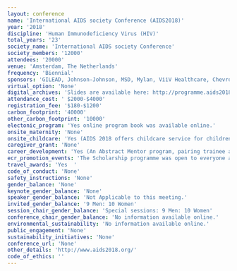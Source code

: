 ```yaml
---
layout: conference 
name: 'International AIDS society Conference (AIDS2018)'
year: '2018'
discipline: 'Human Immunodeficiency Virus (HIV)'
total_years: '23'
society_name: 'International AIDS society Conference'
society_members: '12000'
attendees: '20000'
venue: 'Amsterdam, The Netherlands'
frequency: 'Biennial'
sponsors: 'GILEAD, Johnson-Johnson, MSD, Mylan, ViiV Healthcare, Chevron Human Energy, Hetero, Aurobiondo, AFEW, Gemeente Amsterdam, anRS, Bill and Melinda Gates foundation, Global Affairs Canada, Public Health Agency of Canada, Conrad A Hilton Foundation, Elton John Aids Foundation, Flanders State of Art, FORDFoundation, TheGlobalFund, The Government of the Grand Duchy of Luxembourg, MAC AIDS Fund, Department of Health and Human Services, National Institutes of Health, National Postcode Loterij, Ministry of Foreihn Affairs of the Netherlands, Ministry of Health, Welfare and Sports, OFID, Open Society Foundations, Positive Action, UNAIDS, UNDP, Unicef, World Health Organization, Aidsfonds, Youth Against Aids, devex, fhi360, The Lancet, Clinical Care Options, PLOS publishing group, POZ'
virtual_option: 'None'
digital_archives: 'Slides are available here: http://programme.aids2018.org/?_ga=2.143677430.2134784500.1586857519-1527134809.1586857519'
attendance_cost: ' $2000-$4000'
registration_fee: '$180-$1200'
carbon_footprint: '40000'
other_carbon_footprint: '10000'
electonic_program: 'Yes online program book was available online.'
onsite_maternity: 'None'
onsite_childcare: 'Yes (AIDS 2018 offers childcare service for children between the ages of 10 weeks and 12 years. The childcare room is located within the conference venue. The childcare services will be provided by Tante Marloes, who works with certificated and experienced English-speaking nannies. The number of nannies will follow the Dutch Childcare Law ratio. The childcare service itself is provided at no cost for registered AIDS 2018 conference delegates. However, the child has to be registered as an accompanying child at the applicable registration fee and in accordance with the registration terms and conditions. The childcare booking form was available until 6 July 2018. Childcare will be provided on a first-come, first-served basis. AIDS 2018 Childcare Services Terms and Conditions: During these opening hours, morning, lunch and/or afternoon slot(s) can be booked for the accompanying child as follows: Equipment available in the childcare room. The childcare room is located in the conference venue (room K102). The room is child proofed and located near toilet facilities. Access is strictly restricted to caregivers, the accompanying children registered for the childcare service, and the parents/guardians of these children. The sleeping area is equipped with cots for children up to five years old. The play and activity area is equipped with toys and books for different age categories, a lounge/relaxation corner with big pillows and a TV with DVD player, play mats, baby rockers and a small table and stools for art and craft activities. Other equipment available for the comfort of the children are high chairs, toilet seat reducers, bottle warmers, a changing table and nursing pillows.  Activities offered The childcare service provided by Tante Marloes will include a variety of activities for children, appropriate for each age group. Tante Marloes childcare services include a daily programme with arts and crafts, group games, music and movement, board games, story time and dramatic play.  Food and drink Food and snacks will not be provided as part of the childcare services. Parents/guardians can provide necessary food. The nannies will give the child only food and snacks provided by the parent/guardian. A water dispenser will be available in the childcare area. If parents/guardians want to bring any other drink, they can provide the drink and the nannies will give it to the child.  Health Insurance Parents/guardians are required to have their own medical insurance which fully covers their child, including any medical or hospitalization expenses, repatriation in case of medical emergency, accident causing permanent disability or death.  Liability Insurance The parents/guardians will be responsible for any damage caused by their children at all times. The parents/guardians’ liability insurance shall include the coverage for all damages to personal belongings by their child’s own carelessness or negligence (for example, a child stumbles and shatters his or another child’s spectacles, or a child damages her own or another child’s clothes), loss of personal belongings and theft of belongings.  Liability Except gross negligence or willful misconduct, the International AIDS Society and Tante Marloes, the selected childcare provider, shall not be liable for any damage caused. The parent/guardian agrees to indemnify, defend and hold the International AIDS Society and Tante Marloes harmless from and against any and all liability, loss and expense (including attorney’s fees) or any claims arising out of or resulting from its activity and caused by their child. How to book Childcare Services for your Accompanying Child(ren)  Parents/guardians must have submitted the childcare booking form before the 6 July 2018. Childcare booking is not complete until receipt of a written confirmation email stating that the booking has been accepted. Confirmations are sent by email within 4 days of receipt of booking. Parents/guardians will receive a final email from the childcare provider beginning of July 2018, asking to reconfirm their child’s attendance at the childcare services. Parents/guardians must reply to this email within four days. No reply in due time will lead to the childcare booking being cancelled.  Please note In order to have access to the childcare service, the child must be registered as an “accompanying child” for the conference at the applicable registration fee and in accordance with the Terms and Conditions for delegates. In addition, the parent/guardian consent form must be completed for each accompanying child and submitted to the AIDS 2018 Registration Department. Children without an “accompanying children” registration and name badge will not be given access to the conference area, and will therefore not have access to the childcare room.  Additional information It is the parent/guardian’s responsibility to provide all important information related to the child (including allergies and health conditions) when submitting the childcare booking form, and to remind the caregiver on site when checking the child in at the childcare room. For children with special needs, the childcare service provider reserves the right to not accept the application, based on the capacity of the childcare services, on a case-by-case basis. The childcare services will not administer any prescription medicine to the children. Parents/guardians must return to the childcare facility to dispense any medicine to their child. For the health of other children in care, sick children will not be allowed into the childcare facility. Parents/guardians must label all clothes and toys brought to the childcare room with the child’s name. No valuable items can be left with the child in the childcare facility. Parents/guardians must provide a contact number where he/she can be reached at any time while the child is in the childcare room. Parents/guardians shall be available at any time to collect their child in the childcare room in case any problem occurs while their child is being cared for. Parents/guardians or persons authorized by the parents/guardians to check child(ren) in and out need to bring their passport or other ID. For additional questions or inquiries, please contact childcare@aids2018.org.)'
caregiver_grant: 'None'
career_development: 'Yes (An Abstract Mentor program, pairing trainee abstracts with mentors)'
ecr_promotion_events: 'The Scholarship programme was open to everyone around the world working or volunteering in the field of HIV and AIDS and who is at least 16 years of age at the time of the conference. As per the Conference Coordinating Committee (CCC) scholarship selection criteria, priority is given to:Those whose participation will help enhance their work in their own communities, Those who are able to assist in the transfer of skills and knowledge acquired at the conference, Those whose abstract, workshop or Global Village and Youth Activity has been selected. Financial assistance is offered to delegates from resource-limited settings and communities, key and vulnerable populations, people living with HIV, young people, researchers and students to help them attend the conference. Additional scholarships were available to clinicians and HIV service providers from resource-limited settings, through the IAS Educational Fund. '
travel_awards: 'Yes  '
code_of_conduct: 'None'
safety_instructions: 'None'
gender_balance: 'None'
keynote_gender_balance: 'None'
speaker_gender_balance: 'Not Applicable to this meeting.'
invited_gender_balance: '9 Men: 10 Women'
session_chair_gender_balance: 'Special sessions: 9 Men: 10 Women'
conference_chair_gender_balance: 'No information available online.'
environmental_sustainability: 'No information available online.'
public_engagement: 'None'
sustainability_initiatives: 'None'
conference_url: 'None'
other_details: 'http://www.aids2018.org/'
code_of_ethics: ''
---
```


